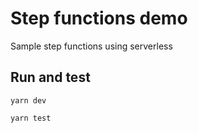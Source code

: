 # Step functions demo

Sample step functions using serverless

## Run and test

```
yarn dev

yarn test
```
